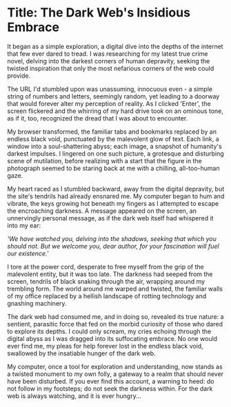 # **Title: The Dark Web's Insidious Embrace**

It began as a simple exploration, a digital dive into the depths of the internet that few ever dared to tread. I was researching for my latest true crime novel, delving into the darkest corners of human depravity, seeking the twisted inspiration that only the most nefarious corners of the web could provide.

The URL I'd stumbled upon was unassuming, innocuous even - a simple string of numbers and letters, seemingly random, yet leading to a doorway that would forever alter my perception of reality. As I clicked 'Enter', the screen flickered and the whirring of my hard drive took on an ominous tone, as if it, too, recognized the dread that I was about to encounter.

My browser transformed, the familiar tabs and bookmarks replaced by an endless black void, punctuated by the malevolent glow of text. Each link, a window into a soul-shattering abyss; each image, a snapshot of humanity's darkest impulses. I lingered on one such picture, a grotesque and disturbing scene of mutilation, before realizing with a start that the figure in the photograph seemed to be staring back at me with a chilling, all-too-human gaze.

My heart raced as I stumbled backward, away from the digital depravity, but the site's tendrils had already ensnared me. My computer began to hum and vibrate, the keys growing hot beneath my fingers as I attempted to escape the encroaching darkness. A message appeared on the screen, an unnervingly personal message, as if the dark web itself had whispered it into my ear:

*'We have watched you, delving into the shadows, seeking that which you should not. But we welcome you, dear author, for your fascination will fuel our existence.'*

I tore at the power cord, desperate to free myself from the grip of the malevolent entity, but it was too late. The darkness had seeped from the screen, tendrils of black snaking through the air, wrapping around my trembling form. The world around me warped and twisted, the familiar walls of my office replaced by a hellish landscape of rotting technology and gnashing machinery.

The dark web had consumed me, and in doing so, revealed its true nature: a sentient, parasitic force that fed on the morbid curiosity of those who dared to explore its depths. I could only scream, my cries echoing through the digital abyss as I was dragged into its suffocating embrace. No one would ever find me, my pleas for help forever lost in the endless black void, swallowed by the insatiable hunger of the dark web.

My computer, once a tool for exploration and understanding, now stands as a twisted monument to my own folly, a gateway to a realm that should never have been disturbed. If you ever find this account, a warning to heed: do not follow in my footsteps; do not seek the darkness within. For the dark web is always watching, and it is ever hungry...